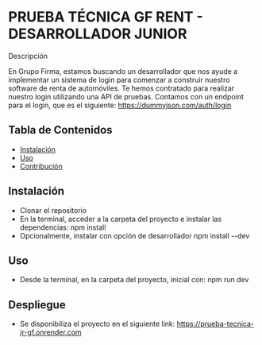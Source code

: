 # PRUEBA TÉCNICA GF RENT - DESARROLLADOR JUNIOR

Descripción

En Grupo Firma, estamos buscando un desarrollador que nos ayude a implementar un sistema de login para comenzar a construir nuestro software de renta de automóviles. Te hemos contratado para realizar nuestro login utilizando una API de pruebas. Contamos con un endpoint para el login, que es el siguiente: https://dummyjson.com/auth/login

## Tabla de Contenidos

- [Instalación](#instalación)
- [Uso](#uso)
- [Contribución](#contribución)

## Instalación

- Clonar el repositorio
- En la terminal, acceder a la carpeta del proyecto e instalar las dependencias:
    npm install
- Opcionalmente, instalar con opción de desarrollador
    npm install --dev

## Uso

- Desde la terminal, en la carpeta del proyecto, inicial con:
    npm run dev

## Despliegue

- Se disponibiliza el proyecto en el siguiente link:
    https://prueba-tecnica-jr-gf.onrender.com

